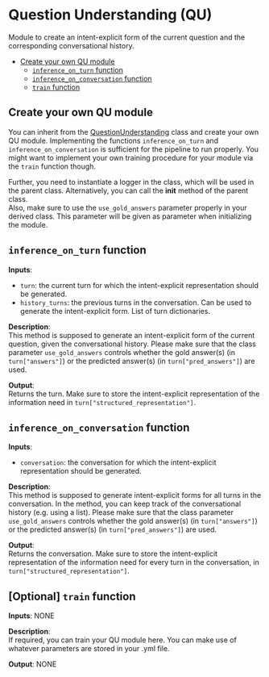 # Question Understanding (QU)

Module to create an intent-explicit form of the current question and the corresponding conversational history.

- [Create your own QU module](#create-your-own-qu-module)
  - [`inference_on_turn` function](#inference_on_turn-function)
  - [`inference_on_conversation` function](#inference_on_conversation-function)
  - [`train` function](#optional-train-function)

## Create your own QU module
You can inherit from the [QuestionUnderstanding](question_understanding.py) class and create your own QU module. Implementing the functions `inference_on_turn` and `inference_on_conversation` is sufficient for the pipeline to run properly. You might want to implement your own training procedure for your module via the `train` function though.

Further, you need to instantiate a logger in the class, which will be used in the parent class.
Alternatively, you can call the __init__ method of the parent class.  
Also, make sure to use the `use_gold_answers` parameter properly in your derived class.
This parameter will be given as parameter when initializing the module.

## `inference_on_turn` function

**Inputs**:
- `turn`: the current turn for which the intent-explicit representation should be generated.
- `history_turns`: the previous turns in the conversation. Can be used to generate the intent-explicit form. List of turn dictionaries.

**Description**:  
This method is supposed to generate an intent-explicit form of the current question, given the conversational history.
Please make sure that the class parameter `use_gold_answers` controls whether the gold answer(s) (in `turn["answers"]`) or the predicted answer(s) (in `turn["pred_answers"]`) are used.

**Output**:  
Returns the turn. Make sure to store the intent-explicit representation of the information need in `turn["structured_representation"]`. 

## `inference_on_conversation` function

**Inputs**:
- `conversation`: the conversation for which the intent-explicit representation should be generated.

**Description**:  
This method is supposed to generate intent-explicit forms for all turns in the conversation. In the method, you can keep track of the conversational history (e.g. using a list). Please make sure that the class parameter `use_gold_answers` controls whether the gold answer(s) (in `turn["answers"]`) or the predicted answer(s) (in `turn["pred_answers"]`) are used.

**Output**:  
Returns the conversation. Make sure to store the intent-explicit representation of the information need for every turn in the conversation, in `turn["structured_representation"]`. 

## [Optional] `train` function

**Inputs**: NONE

**Description**:  
If required, you can train your QU module here. You can make use of whatever parameters are stored in your .yml file.

**Output**: NONE

